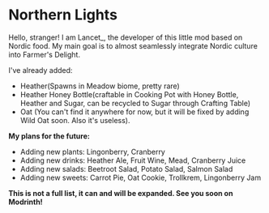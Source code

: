 # Northern Lights
Hello, stranger! I am Lancet_, the developer of this little mod based on Nordic food. My main goal is to almost seamlessly integrate Nordic culture into Farmer's Delight.

I've already added:
- Heather(Spawns in Meadow biome, pretty rare)
- Heather Honey Bottle(craftable in Cooking Pot with Honey Bottle, Heather and Sugar, can be recycled to Sugar through Crafting Table)
- Oat (You can't find it anywhere for now, but it will be fixed by adding Wild Oat soon. Also it's useless).
  
**My plans for the future:**
- Adding new plants: Lingonberry, Cranberry
- Adding new drinks: Heather Ale, Fruit Wine, Mead, Cranberry Juice
- Adding new salads: Beetroot Salad, Potato Salad, Salmon Salad
- Adding new sweets: Carrot Pie, Oat Cookie, Trollkrem, Lingonberry Jam
  
**This is not a full list, it can and will be expanded. See you soon on Modrinth!**
